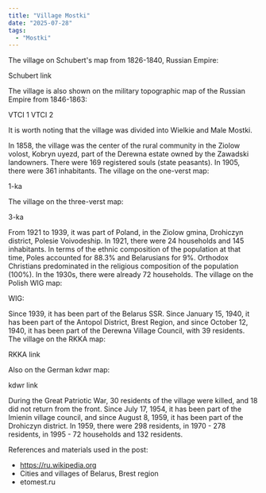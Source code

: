 ```yaml
---
title: "Village Mostki"
date: "2025-07-28"
tags: 
  - "Mostki"
---
```


The village on Schubert's map from 1826-1840, Russian Empire:

Schubert link

The village is also shown on the military topographic map of the Russian Empire from 1846-1863:

VTCI 1
VTCI 2

It is worth noting that the village was divided into Wielkie and Male Mostki.

In 1858, the village was the center of the rural community in the Ziolow volost, Kobryn uyezd, part of the Derewna estate owned by the Zawadski landowners. There were 169 registered souls (state peasants). In 1905, there were 361 inhabitants. The village on the one-verst map:

1-ka

The village on the three-verst map:

3-ka

From 1921 to 1939, it was part of Poland, in the Ziolow gmina, Drohiczyn district, Polesie Voivodeship. In 1921, there were 24 households and 145 inhabitants. In terms of the ethnic composition of the population at that time, Poles accounted for 88.3% and Belarusians for 9%. Orthodox Christians predominated in the religious composition of the population (100%). In the 1930s, there were already 72 households. The village on the Polish WIG map:

WIG:

Since 1939, it has been part of the Belarus SSR. Since January 15, 1940, it has been part of the Antopol District, Brest Region, and since October 12, 1940, it has been part of the Derewna Village Council, with 39 residents. The village on the RKKA map:

RKKA link

Also on the German kdwr map:

kdwr link

During the Great Patriotic War, 30 residents of the village were killed, and 18 did not return from the front. Since July 17, 1954, it has been part of the Imienin village council, and since August 8, 1959, it has been part of the Drohiczyn district. In 1959, there were 298 residents, in 1970 - 278 residents, in 1995 - 72 households and 132 residents.

References and materials used in the post:
- https://ru.wikipedia.org
- Cities and villages of Belarus, Brest region
- etomest.ru
